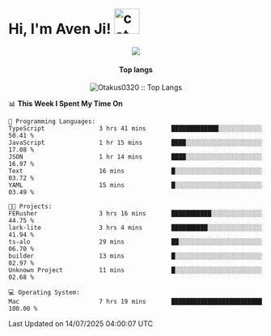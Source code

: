<h1> Hi, I'm Aven Ji! <img src="https://media.giphy.com/media/mGcNjsfWAjY5AEZNw6/giphy.gif" width="50" alt="cat"></h1>

<p align="center"><a href="https://wakatime.com/@044d69d0-1253-4f60-96b6-5d19a0f9dde5"><img src="https://wakatime.com/badge/user/044d69d0-1253-4f60-96b6-5d19a0f9dde5.svg" /></a></p>

<h4 align="center">Top langs</h4>

<p align="center"><img src="https://github-readme-stats.vercel.app/api/top-langs/?username=Otakus0320&langs_count=10&theme=tokyonight&layout=compact&timestamp={{random_number}}" alt="Otakus0320 :: Top Langs" /></p>

<!--START_SECTION:waka-->
📊 **This Week I Spent My Time On** 

```text
💬 Programming Languages: 
TypeScript               3 hrs 41 mins       █████████████░░░░░░░░░░░░   50.41 % 
JavaScript               1 hr 15 mins        ████░░░░░░░░░░░░░░░░░░░░░   17.08 % 
JSON                     1 hr 14 mins        ████░░░░░░░░░░░░░░░░░░░░░   16.97 % 
Text                     16 mins             █░░░░░░░░░░░░░░░░░░░░░░░░   03.72 % 
YAML                     15 mins             █░░░░░░░░░░░░░░░░░░░░░░░░   03.49 % 

🐱‍💻 Projects: 
FERusher                 3 hrs 16 mins       ███████████░░░░░░░░░░░░░░   44.75 % 
lark-lite                3 hrs 4 mins        ██████████░░░░░░░░░░░░░░░   41.94 % 
ts-alo                   29 mins             ██░░░░░░░░░░░░░░░░░░░░░░░   06.70 % 
builder                  13 mins             █░░░░░░░░░░░░░░░░░░░░░░░░   02.97 % 
Unknown Project          11 mins             █░░░░░░░░░░░░░░░░░░░░░░░░   02.68 % 

💻 Operating System: 
Mac                      7 hrs 19 mins       █████████████████████████   100.00 % 
```


 Last Updated on 14/07/2025 04:00:07 UTC
<!--END_SECTION:waka-->
